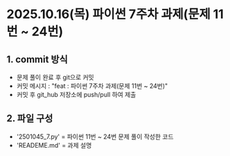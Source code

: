 # 2025.10.16(목) 파이썬 7주차 과제(문제 11번 ~ 24번)

## 1. commit 방식
- 문제 풀이 완료 후 git으로 커밋
- 커밋 메시지 : "feat : 파이썬 7주차 과제(문제 11번 ~ 24번)"
- 커밋 후 git_hub 저장소에 push/pull 하여 제출

## 2. 파일 구성
- '2501045_7.py' = 파이썬 11번 ~ 24번 문제 풀이 작성한 코드
- 'READEME.md' = 과제 설명
  
